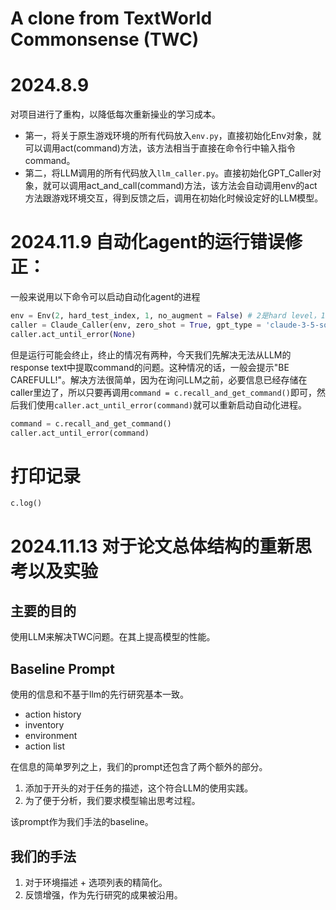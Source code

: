 # A clone from TextWorld Commonsense (TWC)

# 2024.8.9

对项目进行了重构，以降低每次重新操业的学习成本。
* 第一，将关于原生游戏环境的所有代码放入`env.py`，直接初始化Env对象，就可以调用act(command)方法，该方法相当于直接在命令行中输入指令command。
* 第二，将LLM调用的所有代码放入`llm_caller.py`。直接初始化GPT_Caller对象，就可以调用act_and_call(command)方法，该方法会自动调用env的act方法跟游戏环境交互，得到反馈之后，调用在初始化时候设定好的LLM模型。

# 2024.11.9 自动化agent的运行错误修正：

一般来说用以下命令可以启动自动化agent的进程

```py
env = Env(2, hard_test_index, 1, no_augment = False) # 2是hard level，1是test set
caller = Claude_Caller(env, zero_shot = True, gpt_type = 'claude-3-5-sonnet-20241022', cot = True, one_shot_easy = False, no_augment = False, step_limit = 20, builder = Builder1(), filename_prefix='B0')
caller.act_until_error(None)
```

但是运行可能会终止，终止的情况有两种，今天我们先解决无法从LLM的response text中提取command的问题。这种情况的话，一般会提示"BE CAREFULL!"。解决方法很简单，因为在询问LLM之前，必要信息已经存储在caller里边了，所以只要再调用`command = c.recall_and_get_command()`即可，然后我们使用`caller.act_until_error(command)`就可以重新启动自动化进程。

```py
command = c.recall_and_get_command()
caller.act_until_error(command)
```

# 打印记录

`c.log()`

# 2024.11.13 对于论文总体结构的重新思考以及实验

## 主要的目的

使用LLM来解决TWC问题。在其上提高模型的性能。

## Baseline Prompt

使用的信息和不基于llm的先行研究基本一致。

* action history
* inventory
* environment
* action list

在信息的简单罗列之上，我们的prompt还包含了两个额外的部分。

1. 添加于开头的对于任务的描述，这个符合LLM的使用实践。
2. 为了便于分析，我们要求模型输出思考过程。

该prompt作为我们手法的baseline。

## 我们的手法

1. 对于环境描述 + 选项列表的精简化。
2. 反馈增强，作为先行研究的成果被沿用。
